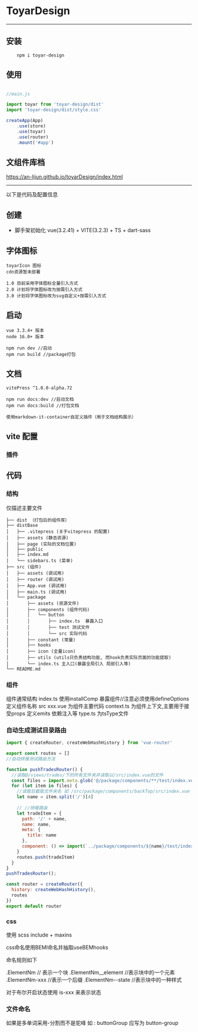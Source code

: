 
# ToyarDesign

<hr>

## 安装

```
    npm i toyar-design
```

## 使用

```JavaScript

//main.js

import toyar from 'toyar-design/dist'
import 'toyar-design/dist/style.css'

createApp(App)
    .use(store)
    .use(toyar)
    .use(router)
    .mount('#app')

```
## 文组件库档 

https://an-lijun.github.io/toyarDesign/index.html
<hr>

以下是代码及配置信息

## 创建

- 脚手架初始化 vue(3.2.41) + VITE(3.2.3) + TS + dart-sass

## 字体图标
    toyarIcon 图标
    cdn资源暂未部署
    
    1.0 目前采用字体图标全量引入方式
    2.0 计划将字体图标改为按需引入方式
    3.0 计划将字体图标改为svg自定义+按需引入方式
## 启动
    vue 3.3.4+ 版本
    node 16.0+ 版本

    npm run dev //启动
    npm run build //package打包

## 文档
    vitePress ^1.0.0-alpha.72

    npm run docs:dev //启动文档
    npm run docs:build //打包文档

    使用markdown-it-container自定义插件（用于文档结构展示）



## vite 配置

### 插件

## 代码

### 结构

仅描述主要文件
```
├── dist （打包后的组件库）
├── distBase 
│   ├── .vitepress (关于vitepress 的配置)
│   ├── assets (静态资源)
│   ├── page (实际的文档位置)
│   ├── public 
│   ├── index.md 
│   └── sidebars.ts (菜单)
├── src (组件)
│   ├── assets (调试用)
│   ├── router (调试用)
│   ├── App.vue (调试用)
│   ├── main.ts (调试用)
│   └── package
│       ├── assets (资源文件)
│       ├── components (组件代码)
│       │   └── button 
│       │       ├── index.ts  暴露入口
│       │       ├── test 测试文件
│       │       └── src 实际代码
│       ├── constant (常量)
│       ├── hooks
│       ├── icon (全量icon)
│       ├── utils (utils只负责结构功能, 而hook负责实际页面的功能提取)
│       └── index.ts 主入口(暴露全局引入 局部引入等)
└── README.md
```

### 组件

组件通常结构
index.ts 使用installComp 暴露组件//注意必须使用defineOptions定义组件名称
src 
    xxx.vue 为组件主要代码
    context.ts 为组件上下文,主要用于接受props 定义emits 依赖注入等
    type.ts 为tsType文件

### 自动生成测试目录路由

```JavaScript
import { createRouter, createWebHashHistory } from 'vue-router'

export const routes = []
//自动拼接测试路由方法

function pushTradesRouter() {
  //读取@/views/trades/下的所有文件夹并读取以/src/index.vue的文件
  const files = import.meta.glob('@/package/components/**/test/index.vue');
  for (let item in files) {
    //读取后截取文件夹名 如 /src/package/components/backTop/src/index.vue
    let name = item.split('/')[4]
    
    // //拼接路由
    let tradeItem = {
      path: '/' + name,
      name: name,
      meta: {
        title: name
      },
      component: () => import(`../package/components/${name}/test/index.vue`), //拼接成测试文件
    }
    routes.push(tradeItem)
  }
}
pushTradesRouter();

const router = createRouter({
  history: createWebHashHistory(),
  routes
})
export default router
```

### css

使用 scss 
include + maxins

css命名使用BEMI命名并抽取useBEMhooks

命名规则如下

.ElementNm // 表示一个块
.ElementNm__element //表示块中的一个元素
.ElementNm-xxx //表示一个后缀
.ElementNm--state //表示块中的一种样式

对于布尔开启状态使用 is-xxx 来表示状态

### 文件命名

如果是多单词采用-分割而不是驼峰
如 : buttonGroup 应写为 button-group



